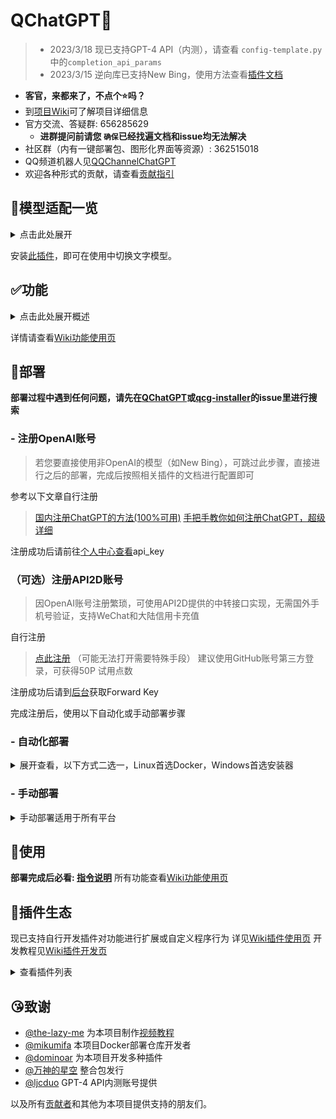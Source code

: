 # QChatGPT🤖

> - 2023/3/18 现已支持GPT-4 API（内测），请查看 `config-template.py`中的`completion_api_params` 
> - 2023/3/15 逆向库已支持New Bing，使用方法查看[插件文档](https://github.com/RockChinQ/revLibs)

- **客官，来都来了，不点个⭐吗？**
- 到[项目Wiki](https://github.com/RockChinQ/QChatGPT/wiki)可了解项目详细信息
- 官方交流、答疑群: 656285629
  - **进群提问前请您 `确保`已经找遍文档和issue均无法解决**
- 社区群（内有一键部署包、图形化界面等资源）: 362515018
- QQ频道机器人见[QQChannelChatGPT](https://github.com/Soulter/QQChannelChatGPT)
- 欢迎各种形式的贡献，请查看[贡献指引](CONTRIBUTING.md)

## 🍺模型适配一览

<details>
<summary>点击此处展开</summary>

### 文字对话

- OpenAI GPT-3.5模型(ChatGPT API), 本项目原生支持, 默认使用
- OpenAI GPT-3模型, 本项目原生支持, 部署完成后前往 `config.py`切换
- OpenAI GPT-4模型, 本项目原生支持, 目前需要您的账户通过OpenAI的内测申请, 请前往 `config.py`切换
- API2D中转服务，本项目原生支持，包括以上OpenAI GPT模型。计费规则不同，详见[这里]([https://api2d.com/wiki/doc#usage](https://api2d.com/wiki/doc#usage))
- ChatGPT网页版GPT-3.5模型, 由[插件](https://github.com/RockChinQ/revLibs)接入
- ChatGPT网页版GPT-4模型, 目前需要ChatGPT Plus订阅, 由[插件](https://github.com/RockChinQ/revLibs)接入
- New Bing逆向库, 由[插件](https://github.com/RockChinQ/revLibs)接入

### 故事续写

- NovelAI API, 由[插件](https://github.com/dominoar/QCPNovelAi)接入

### 图片绘制

- OpenAI DALL·E模型, 本项目原生支持, 使用方法查看[Wiki功能使用页](https://github.com/RockChinQ/QChatGPT/wiki/%E5%8A%9F%E8%83%BD%E4%BD%BF%E7%94%A8#%E5%8A%9F%E8%83%BD%E7%82%B9%E5%88%97%E4%B8%BE)
- NovelAI API, 由[插件](https://github.com/dominoar/QCPNovelAi)接入

### 语音生成

- TTS+VITS, 由[插件](https://github.com/dominoar/QChatPlugins)接入
- Plachta/VITS-Umamusume-voice-synthesizer, 由[插件](https://github.com/oliverkirk-sudo/chat_voice)接入

</details>

安装[此插件](https://github.com/RockChinQ/Switcher)，即可在使用中切换文字模型。

## ✅功能

<details>
<summary>点击此处展开概述</summary>

<details>
<summary>✅支持敏感词过滤，避免账号风险</summary>

- 难以监测机器人与用户对话时的内容，故引入此功能以减少机器人风险
- 加入了百度云内容审核，在 `config.py`中修改 `baidu_check`的值，并填写 `baidu_api_key`和 `baidu_secret_key`以开启此功能
- 编辑 `sensitive.json`，并在 `config.py`中修改 `sensitive_word_filter`的值以开启此功能

</details>

<details>
<summary>✅群内多种响应规则，不必at</summary>

- 默认回复 `ai`作为前缀或 `@`机器人的消息
- 详细见 `config.py`中的 `response_rules`字段

</details>

<details>
<summary>✅完善的多api-key管理，超额自动切换</summary>

- 支持配置多个 `api-key`，内部统计使用量并在超额时自动切换
- 请在 `config.py`中修改 `openai_config`的值以设置 `api-key`
- 可以在 `config.py`中修改 `api_key_fee_threshold`来自定义切换阈值
- 运行期间向机器人说 `!usage`以查看当前使用情况

</details>

<details>
<summary>✅支持预设指令文字</summary>

- 支持以自然语言预设文字，自定义机器人人格等信息
- 详见 `config.py`中的 `default_prompt`部分
- 支持设置多个预设情景，并通过!reset、!default等指令控制，详细请查看[wiki指令](https://github.com/RockChinQ/QChatGPT/wiki/%E5%8A%9F%E8%83%BD%E4%BD%BF%E7%94%A8#%E6%9C%BA%E5%99%A8%E4%BA%BA%E6%8C%87%E4%BB%A4)

</details>

<details>
<summary>✅支持对话、绘图等模型，可玩性更高</summary>

- 现已支持OpenAI的对话 `Completion API`和绘图 `Image API`
- 向机器人发送指令 `!draw <prompt>`即可使用绘图模型

</details>
<details>
<summary>✅支持指令控制热重载、热更新</summary>

- 允许在运行期间修改 `config.py`或其他代码后，以管理员账号向机器人发送指令 `!reload`进行热重载，无需重启
- 运行期间允许以管理员账号向机器人发送指令 `!update`进行热更新，拉取远程最新代码并执行热重载

</details>
<details>
<summary>✅支持插件加载🧩</summary>

- 自行实现插件加载器及相关支持
- 详细查看[插件使用页](https://github.com/RockChinQ/QChatGPT/wiki/%E6%8F%92%E4%BB%B6%E4%BD%BF%E7%94%A8)

</details>
<details>
<summary>✅私聊、群聊黑名单机制</summary>

- 支持将人或群聊加入黑名单以忽略其消息
- 详见Wiki `加入黑名单`节

</details>
<details>
<summary>✅长消息处理策略</summary>

- 支持将长消息转换成图片或消息记录组件，避免消息刷屏
- 请查看 `config.py`中 `blob_message_strategy`等字段

</details>
<details>
<summary>✅回复速度限制</summary>

- 支持限制单会话内每分钟可进行的对话次数
- 具有“等待”和“丢弃”两种策略
  - “等待”策略：在获取到回复后，等待直到此次响应时间达到对话响应时间均值
  - “丢弃”策略：此分钟内对话次数达到限制时，丢弃之后的对话
- 详细请查看config.py中的相关配置

</details>
<details>
<summary>✅支持使用网络代理</summary>

- 目前已支持正向代理访问接口
- 详细请查看config.py中的 `openai_config`的说明

</details>
<details>
<summary>✅支持自定义提示内容</summary>

- 允许用户自定义报错、帮助等提示信息
- 请查看 `tips.py`

</details>
</details>

详情请查看[Wiki功能使用页](https://github.com/RockChinQ/QChatGPT/wiki/%E5%8A%9F%E8%83%BD%E4%BD%BF%E7%94%A8#%E5%8A%9F%E8%83%BD%E7%82%B9%E5%88%97%E4%B8%BE)

## 🔩部署

**部署过程中遇到任何问题，请先在[QChatGPT](https://github.com/RockChinQ/QChatGPT/issues)或[qcg-installer](https://github.com/RockChinQ/qcg-installer/issues)的issue里进行搜索**

### - 注册OpenAI账号

> 若您要直接使用非OpenAI的模型（如New Bing），可跳过此步骤，直接进行之后的部署，完成后按照相关插件的文档进行配置即可

参考以下文章自行注册

> [国内注册ChatGPT的方法(100%可用)](https://www.pythonthree.com/register-openai-chatgpt/)
> [手把手教你如何注册ChatGPT，超级详细](https://guxiaobei.com/51461)

注册成功后请前往[个人中心查看](https://beta.openai.com/account/api-keys)api_key

### （可选）注册API2D账号

> 因OpenAI账号注册繁琐，可使用API2D提供的中转接口实现，无需国外手机号验证，支持WeChat和大陆信用卡充值

自行注册

> [点此注册](https://api2d.com/)  （可能无法打开需要特殊手段）
> 建议使用GitHub账号第三方登录，可获得50P 试用点数

注册成功后请到[后台](https://api2d.com/forward_key/list)获取Forward Key

完成注册后，使用以下自动化或手动部署步骤

### - 自动化部署

<details>
<summary>展开查看，以下方式二选一，Linux首选Docker，Windows首选安装器</summary>

#### Docker方式

请查看[此文档](res/docs/docker_deploy.md)
由[@mikumifa](https://github.com/mikumifa)贡献

#### 安装器方式

使用[此安装器](https://github.com/RockChinQ/qcg-installer)（若无法访问请到[Gitee](https://gitee.com/RockChin/qcg-installer)）进行部署

- 安装器目前仅支持部分平台，请到仓库文档查看，其他平台请手动部署

</details>

### - 手动部署

<details>
<summary>手动部署适用于所有平台</summary>

- 请使用Python 3.9.x以上版本

#### 配置Mirai

按照[此教程](https://yiri-mirai.wybxc.cc/tutorials/01/configuration)配置Mirai及YiriMirai
启动mirai-console后，使用 `login`命令登录QQ账号，保持mirai-console运行状态

#### 配置主程序

1. 克隆此项目

```bash
git clone https://github.com/RockChinQ/QChatGPT
cd QChatGPT
```

2. 安装依赖

```bash
pip3 install requests yiri-mirai openai colorlog func_timeout dulwich Pillow
```

3. 运行一次主程序，生成配置文件

```bash
python3 main.py
```

4. 编辑配置文件 `config.py`

按照文件内注释填写配置信息

5. 运行主程序

```bash
python3 main.py
```

无报错信息即为运行成功

**常见问题**

- mirai登录提示 `QQ版本过低`，见[此issue](https://github.com/RockChinQ/QChatGPT/issues/137)
- 如提示安装 `uvicorn`或 `hypercorn`请*不要*安装，这两个不是必需的，目前存在未知原因bug
- 如报错 `TypeError: As of 3.10, the *loop* parameter was removed from Lock() since it is no longer necessary`, 请参考 [此处](https://github.com/RockChinQ/QChatGPT/issues/5)

</details>

## 🚀使用

**部署完成后必看: [指令说明](https://github.com/RockChinQ/QChatGPT/wiki/%E5%8A%9F%E8%83%BD%E4%BD%BF%E7%94%A8#%E6%9C%BA%E5%99%A8%E4%BA%BA%E6%8C%87%E4%BB%A4)**
所有功能查看[Wiki功能使用页](https://github.com/RockChinQ/QChatGPT/wiki/%E5%8A%9F%E8%83%BD%E4%BD%BF%E7%94%A8#%E4%BD%BF%E7%94%A8%E6%96%B9%E5%BC%8F)

## 🧩插件生态

现已支持自行开发插件对功能进行扩展或自定义程序行为
详见[Wiki插件使用页](https://github.com/RockChinQ/QChatGPT/wiki/%E6%8F%92%E4%BB%B6%E4%BD%BF%E7%94%A8)
开发教程见[Wiki插件开发页](https://github.com/RockChinQ/QChatGPT/wiki/%E6%8F%92%E4%BB%B6%E5%BC%80%E5%8F%91)

<details>
<summary>查看插件列表</summary>

### 示例插件

在 `tests/plugin_examples`目录下，将其整个目录复制到 `plugins`目录下即可使用

- `cmdcn` - 主程序指令中文形式
- `hello_plugin` - 在收到消息 `hello`时回复相应消息
- `urlikethisijustsix` - 收到冒犯性消息时回复相应消息

### 更多

欢迎提交新的插件

- [revLibs](https://github.com/RockChinQ/revLibs) - 将ChatGPT网页版接入此项目，关于[官方接口和网页版有什么区别](https://github.com/RockChinQ/QChatGPT/wiki/%E5%AE%98%E6%96%B9%E6%8E%A5%E5%8F%A3%E4%B8%8EChatGPT%E7%BD%91%E9%A1%B5%E7%89%88)
- [Switcher](https://github.com/RockChinQ/Switcher) - 支持通过指令切换使用的模型
- [hello_plugin](https://github.com/RockChinQ/hello_plugin) - `hello_plugin` 的储存库形式，插件开发模板
- [dominoar/QChatPlugins](https://github.com/dominoar/QchatPlugins) - dominoar编写的诸多新功能插件（语音输出、Ranimg、屏蔽词规则等）
- [dominoar/QCP-NovelAi](https://github.com/dominoar/QCP-NovelAi) - NovelAI 故事叙述与绘画
- [oliverkirk-sudo/chat_voice](https://github.com/oliverkirk-sudo/chat_voice) - 文字转语音输出，使用HuggingFace上的[VITS-Umamusume-voice-synthesizer模型](https://huggingface.co/spaces/Plachta/VITS-Umamusume-voice-synthesizer)
- [RockChinQ/WaitYiYan](https://github.com/RockChinQ/WaitYiYan) - 实时获取百度 `文心一言`等待列表人数
- [chordfish-k/QChartGPT_Emoticon_Plugin](https://github.com/chordfish-k/QChartGPT_Emoticon_Plugin) - 使机器人根据回复内容发送表情包
- [oliverkirk-sudo/ChatPoeBot](https://github.com/oliverkirk-sudo/ChatPoeBot) - 接入[Poe](https://poe.com/)上的机器人

</details>

## 😘致谢

- [@the-lazy-me](https://github.com/the-lazy-me) 为本项目制作[视频教程](https://www.bilibili.com/video/BV15v4y1X7aP)
- [@mikumifa](https://github.com/mikumifa) 本项目Docker部署仓库开发者
- [@dominoar](https://github.com/dominoar) 为本项目开发多种插件
- [@万神的星空](https://github.com/qq255204159)  整合包发行
- [@ljcduo](https://github.com/ljcduo)  GPT-4 API内测账号提供

以及所有[贡献者](https://github.com/RockChinQ/QChatGPT/graphs/contributors)和其他为本项目提供支持的朋友们。

<!-- ## 👍赞赏

<img alt="赞赏码" src="res/mm_reward_qrcode_1672840549070.png" width="400" height="400"/> -->
